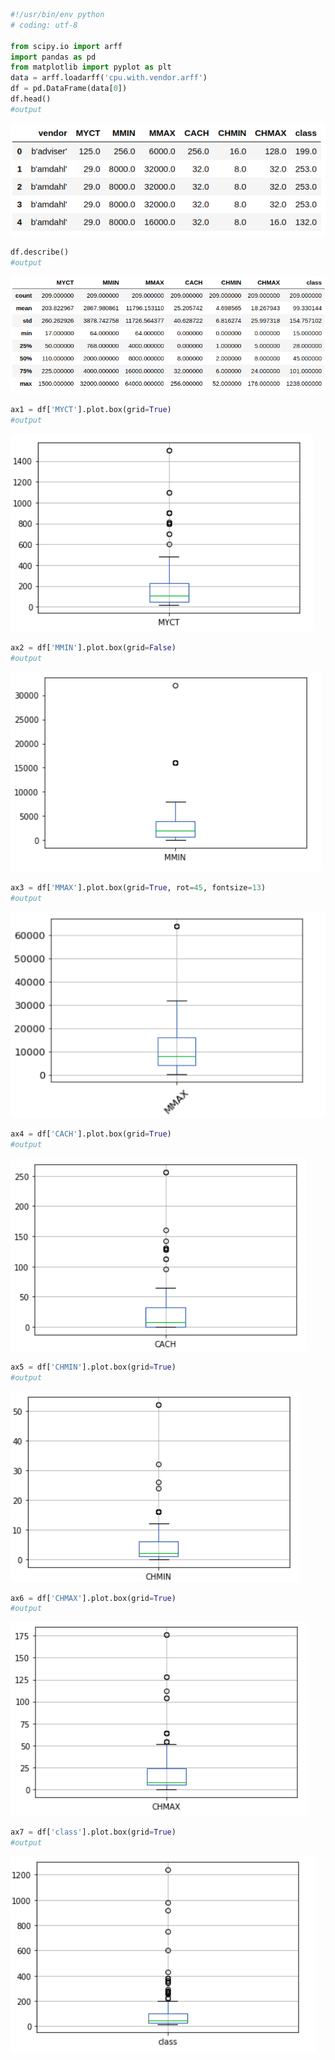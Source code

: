 ```python
#!/usr/bin/env python
# coding: utf-8

from scipy.io import arff
import pandas as pd
from matplotlib import pyplot as plt
data = arff.loadarff('cpu.with.vendor.arff')
df = pd.DataFrame(data[0])
df.head()
#output
```
<img src="https://github.com/Askarafshar/DataMining706/blob/master/Assignment1/output/datauploaded.png">

```python
df.describe()
#output
```
<img src="https://github.com/Askarafshar/DataMining706/blob/master/Assignment1/output/dfDescribe.png">

```python
ax1 = df['MYCT'].plot.box(grid=True)
#output
```
<img src="https://github.com/Askarafshar/DataMining706/blob/master/Assignment1/output/ax1.png">

```python
ax2 = df['MMIN'].plot.box(grid=False)
#output
```
<img src="https://github.com/Askarafshar/DataMining706/blob/master/Assignment1/output/ax2.png">

```python
ax3 = df['MMAX'].plot.box(grid=True, rot=45, fontsize=13)
#output
```
<img src="https://github.com/Askarafshar/DataMining706/blob/master/Assignment1/output/ax3.png">

```python
ax4 = df['CACH'].plot.box(grid=True)
#output
```
<img src="https://github.com/Askarafshar/DataMining706/blob/master/Assignment1/output/ax4.png">

```python
ax5 = df['CHMIN'].plot.box(grid=True)
#output
```
<img src="https://github.com/Askarafshar/DataMining706/blob/master/Assignment1/output/ax5.png">

```python
ax6 = df['CHMAX'].plot.box(grid=True)
#output
```
<img src="https://github.com/Askarafshar/DataMining706/blob/master/Assignment1/output/ax6.png">

```python
ax7 = df['class'].plot.box(grid=True)
#output
```

<img src="https://github.com/Askarafshar/DataMining706/blob/master/Assignment1/output/ax7.png">

